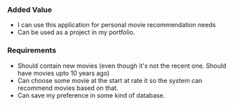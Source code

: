 ### Added Value

- I can use this application for personal movie recommendation needs
- Can be used as a project in my portfolio.

### Requirements

- Should contain new movies (even though it's not the recent one. Should have movies upto 10 years ago)
- Can choose some movie at the start at rate it so the system can recommend movies based on that.
- Can save my preference in some kind of database.